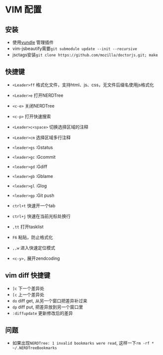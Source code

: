 # VIM 配置

## 安装
* 使用[vundle](https://github.com/gmarik/vundle) 管理插件
* vim-jsbeautify需要`git submodule update --init --recursive`
* jsctags安装`git clone https://github.com/mozilla/doctorjs.git; make`


## 快捷键
* `<Leader>ff`   格式化文件，支持html、js、css，无文件后缀名使用js格式化

* `<Leader>e`   打开NERDTree 
* `<c-e>`   关闭NERDTree 

* `<c-p>`   打开快速搜索  

* `<Leader>c<space>`   切换选择区域的注释 
* `<Leader>cm`   选择区域多行注释 

* `<leader>gs` :Gstatus
* `<leader>gc` :Gcommit
* `<leader>gd` :Gdiff
* `<leader>gb` :Gblame
* `<leader>gl` :Glog
* `<leader>gp` :Git push

* `ctrl+t` 快速开一个tab
* `ctrl+j`  快速在当前光标处换行
* `,tt`   打开tasklist
* `F6`  粘贴，防止格式化

* `,,w` 进入快速定位模式

* `<c-y>,` 展开zendcoding

## vim diff 快捷键
* `]c` 下一个差异处
* `[c` 上一个差异处
* `do` diff get, 从另一个窗口把差异补过来
* `dp` diff put, 把差异放到另一个窗口里
* `:diffupdate` 更新修改后的差异

## 问题
* 如果出现`NERDTree: 1 invalid bookmarks were read`, 这样一下`rm -rf * ~/.NERDTreeBookmarks`

